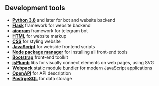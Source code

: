 ## Development tools
+ [**Python 3.8**](https://www.python.org) and later for bot and website backend
+ [**Flask**](https://flask.palletsprojects.com/en/2.0.x) framework for website backend
+ [**aiogram**](https://docs.aiogram.dev/en/latest) framework for telegram bot
+ [**HTML**](https://devdocs.io/html/) for website markup
+ [**CSS**](https://devdocs.io/css) for styling website
+ [**JavaScript**](https://devdocs.io/javascript/) for webside frontend scripts
+ [**Node package manager**](https://www.npmjs.com/) for installing all front-end tools
+ [**Bootstrap**](https://getbootstrap.com/) front-end toolkit
+ [**jsPlumb**](https://docs.jsplumbtoolkit.com/community/) libs for visually connect elements on web pages, using SVG
+ [**Webpack**](https://webpack.js.org/) static module bundler for modern JavaScript applications
+ [**OpenAPI**](https://spec.openapis.org/oas/latest.html) for API description
+ [**PostrgeSQL**](https://www.postgresql.org/) for data storage